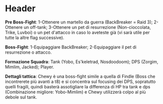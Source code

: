 <!-- TITLE: Tattica Chewy -->
<!-- SUBTITLE: La pagina dedicata al boss di Z6F6 -->

# Header
**Pre Boss-Fight**:
1-Ottenere un martello da guerra (BackBreaker = Raid 3);
2-Ottenere un off-tank;
3-Ottenere un pet di resurrezione (Non-cioccolata, Trike, Luvboi) o un pet d'attacco in caso lo aveteste già (vi sarà utile per tutte la altre flag successive).

**Boss-Fight**:
1-Equipaggiare BackBreaker;
2-Equipaggiare il pet di resurrezione o attacco.

**Formazione Squadra**:
Tank (Yobo, Es'keletrad, Nosdoodoom);
DPS (Zorgim, Mimlim, Jacked);
Player.

**Dettagli tattica**:
Chewy è una boss-fight simile a quella di Findle (Boss che incontrerete più avanti a t8) e si concentra sul focusing dei DPS, sopratutto quelli fragili, quindi basterà assotigliare la differenza di HP tra tank e dps (Combinazione migliore: Yobo-Mimlim) e Chewy utilizzerà colpo al più debole sul tank.